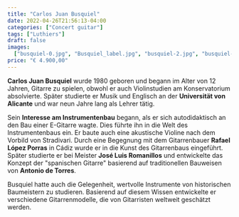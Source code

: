 ```yaml
---
title: "Carlos Juan Busquiel"
date: 2022-04-26T21:56:13-04:00
categories: ["Concert guitar"]
tags: ["Luthiers"]
draft: false
images:
  ["busquiel-0.jpg", "Busquiel_label.jpg", "busquiel-2.jpg", "busquiel-3.jpg"]
price: "€ 4.900,00"
---
```


**Carlos Juan Busquiel** wurde 1980 geboren und begann im Alter von 12 Jahren, Gitarre zu spielen, obwohl er auch Violinstudien am Konservatorium absolvierte. Später studierte er Musik und Englisch an der **Universität von Alicante** und war neun Jahre lang als Lehrer tätig.

Sein **Interesse am Instrumentenbau** begann, als er sich autodidaktisch an den Bau einer E-Gitarre wagte. Dies führte ihn in die Welt des Instrumentenbaus ein. Er baute auch eine akustische Violine nach dem Vorbild von Stradivari. Durch eine Begegnung mit dem Gitarrenbauer **Rafael López Porras** in Cádiz wurde er in die Kunst des Gitarrenbaus eingeführt. Später studierte er bei Meister **José Luis Romanillos** und entwickelte das Konzept der "spanischen Gitarre" basierend auf traditionellen Bauweisen von **Antonio de Torres**.

Busquiel hatte auch die Gelegenheit, wertvolle Instrumente von historischen Baumeistern zu studieren. Basierend auf diesem Wissen entwickelte er verschiedene Gitarrenmodelle, die von Gitarristen weltweit geschätzt werden.

<!-- {{< img-index "1" "Picture of Busquiel" >}} -->
